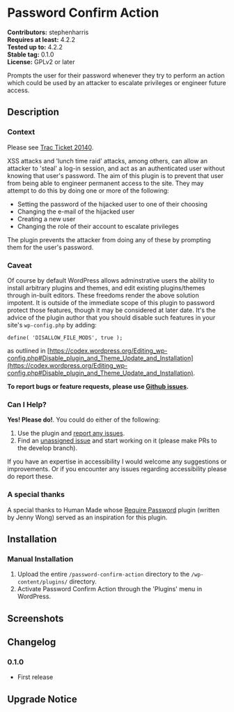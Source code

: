 # Password Confirm Action #
**Contributors:** stephenharris  
**Requires at least:** 4.2.2  
**Tested up to:** 4.2.2  
**Stable tag:** 0.1.0  
**License:** GPLv2 or later  

Prompts the user for their password whenever they try to perform an action which could be used by an attacker to escalate privileges or engineer future access.


## Description ##

### Context ###

Please see [Trac Ticket 20140](https://core.trac.wordpress.org/ticket/20140).

XSS attacks and 'lunch time raid' attacks, among others, can allow an attacker to 'steal' a log-in session, and act as an authenticated user without knowing that user's password. 
The aim of this plugin is to prevent that user from being able to engineer permanent access to the site. They may attempt to do this by doing one or more of the following:
 
 - Setting the password of the hijacked user to one of their choosing
 - Changing the e-mail of the hijacked user
 - Creating a new user 
 - Changing the role of their account to escalate privileges
 
The plugin prevents the attacker from doing any of these by prompting them for the user's password.
 
### Caveat ###
 
Of course by default WordPress allows adminstrative users the ability to install arbitrary plugins and themes, and edit existing plugins/themes through in-built editors. These freedoms
render the above solution impotent. It is outside of the immediate scope of this plugin to password protect those features, though it may be considered at later date. 
It's the advice of the plugin author that you should disable such features in your site's `wp-config.php` by adding:

`
define( 'DISALLOW_FILE_MODS', true );
`

as outlined in [https://codex.wordpress.org/Editing_wp-config.php#Disable_plugin_and_Theme_Update_and_Installation](https://codex.wordpress.org/Editing_wp-config.php#Disable_plugin_and_Theme_Update_and_Installation).


**To report bugs or feature requests, please use [Github issues](http://github.com/stephenharris/password-confirm-action/issues).**

### Can I Help? ###

**Yes! Please do!**. You could do either of the following:

1. Use the plugin and [report any issues](http://github.com/stephenharris/password-confirm-action/issues).
2. Find an [unassigned issue](http://github.com/stephenharris/password-confirm-action/issues) and start working on it (please make PRs to the develop branch).

If you have an expertise in accessibility I would welcome any suggestions or improvements. Or if you encounter any issues regarding accessibility please do report these.   

### A special thanks ###

A special thanks to Human Made whose [Require Password](https://github.com/humanmade/hm-require-password) plugin (written by Jenny Wong) served as an inspiration for this plugin.

## Installation ##

### Manual Installation ###

1. Upload the entire `/password-confirm-action` directory to the `/wp-content/plugins/` directory.
2. Activate Password Confirm Action through the 'Plugins' menu in WordPress.


## Screenshots ##


## Changelog ##

### 0.1.0 ###
* First release


## Upgrade Notice ##
